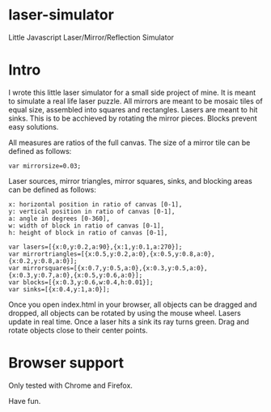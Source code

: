 # laser-simulator
Little Javascript Laser/Mirror/Reflection Simulator

# Intro
I wrote this little laser simulator for a small side project of mine. It is meant to simulate a real life laser puzzle. All mirrors are meant to be mosaic tiles of equal size, assembled into squares and rectangles. Lasers are meant to hit sinks. This is to be acchieved by rotating the mirror pieces. Blocks prevent easy solutions.

All measures are ratios of the full canvas. The size of a mirror tile can be defined as follows:
```
var mirrorsize=0.03;
```

Laser sources, mirror triangles, mirror squares, sinks, and blocking areas can be defined as follows:
```
x: horizontal position in ratio of canvas [0-1],
y: vertical position in ratio of canvas [0-1],
a: angle in degrees [0-360],
w: width of block in ratio of canvas [0-1],
h: height of block in ratio of canvas [0-1],
```

```
var lasers=[{x:0,y:0.2,a:90},{x:1,y:0.1,a:270}];
var mirrortriangles=[{x:0.5,y:0.2,a:0},{x:0.5,y:0.8,a:0},{x:0.2,y:0.8,a:0}];
var mirrorsquares=[{x:0.7,y:0.5,a:0},{x:0.3,y:0.5,a:0},{x:0.3,y:0.7,a:0},{x:0.5,y:0.6,a:0}];
var blocks=[{x:0.3,y:0.6,w:0.4,h:0.01}];
var sinks=[{x:0.4,y:1,a:0}];
```

Once you open index.html in your browser, all objects can be dragged and dropped, all objects can be rotated by using the mouse wheel. Lasers update in real time. Once a laser hits a sink its ray turns green. Drag and rotate objects close to their center points.

# Browser support
Only tested with Chrome and Firefox.

Have fun.